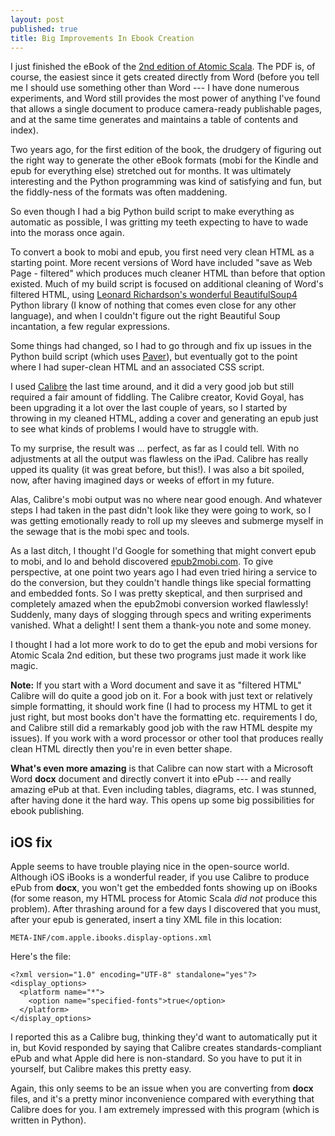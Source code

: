 ```yaml
---
layout: post
published: true
title: Big Improvements In Ebook Creation
---
```


I just finished the eBook of the [2nd edition of Atomic Scala](http://www.AtomicScala.com). The PDF is, of course, the easiest since it gets created directly from Word (before you tell me I should use something other than Word --- I have done numerous experiments, and Word still provides the most power of anything I've found that allows a single document to produce camera-ready publishable pages, and at the same time generates and maintains a table of contents and index).

Two years ago, for the first edition of the book, the drudgery of figuring out the right way to generate the other eBook formats (mobi for the Kindle and epub for everything else) stretched out for months. It was ultimately interesting and the Python programming was kind of satisfying and fun, but the fiddly-ness of the formats was often maddening.

So even though I had a big Python build script to make everything as automatic as possible, I was gritting my teeth expecting to have to wade into the morass once again.

To convert a book to mobi and epub, you first need very clean HTML as a starting point. More recent versions of Word have included "save as Web Page - filtered" which produces much cleaner HTML than before that option existed. Much of my build script is focused on additional cleaning of Word's filtered HTML, using [Leonard Richardson's wonderful BeautifulSoup4](http://www.crummy.com/software/BeautifulSoup/bs4/doc/) Python library (I know of nothing that comes even close for any other language), and when I couldn't figure out the right Beautiful Soup incantation, a few regular expressions.

Some things had changed, so I had to go through and fix up issues in the Python build script (which uses [Paver](http://paver.github.io/paver/)), but eventually got to the point where I had super-clean HTML and an associated CSS script.

I used [Calibre](http://calibre-ebook.com/) the last time around, and it did a very good job but still required a fair amount of fiddling. The Calibre creator, Kovid Goyal, has been upgrading it a lot over the last couple of years, so I started by throwing in my cleaned HTML, adding a cover and generating an epub just to see what kinds of problems I would have to struggle with.

To my surprise, the result was ... perfect, as far as I could tell. With no adjustments at all the output was flawless on the iPad. Calibre has really upped its quality (it was great before, but this!). I was also a bit spoiled, now, after having imagined days or weeks of effort in my future.

Alas, Calibre's mobi output was no where near good enough. And whatever steps I had taken in the past didn't look like they were going to work, so I was getting emotionally ready to roll up my sleeves and submerge myself in the sewage that is the mobi spec and tools.

As a last ditch, I thought I'd Google for something that might convert epub to mobi, and lo and behold discovered [epub2mobi.com](http://www.epub2mobi.com/). To give perspective, at one point two years ago I had even tried hiring a service to do the conversion, but they couldn't handle things like special formatting and embedded fonts. So I was pretty skeptical, and then surprised and completely amazed when the epub2mobi conversion worked flawlessly! Suddenly, many days of slogging through specs and writing experiments vanished. What a delight! I sent them a thank-you note and some money.

I thought I had a lot more work to do to get the epub and mobi versions for Atomic Scala 2nd edition, but these two programs just made it work like magic.

**Note:** If you start with a Word document and save it as "filtered HTML" Calibre will do quite a good job on it. For a book with just text or relatively simple formatting, it should work fine (I had to process my HTML to get it just right, but most books don't have the formatting etc. requirements I do, and Calibre still did a remarkably good job with the raw HTML despite my issues). If you work with a word processor or other tool that produces really clean HTML directly then you're in even better shape.

**What's even more amazing** is that Calibre can now start with a Microsoft Word **docx** document and directly convert it into ePub --- and really amazing ePub at that. Even including tables, diagrams, etc. I was stunned, after having done it the hard way. This opens up some big possibilities for ebook publishing.

## iOS fix ##

Apple seems to have trouble playing nice in the open-source world. Although iOS iBooks is a wonderful reader, if  you use Calibre to produce ePub from **docx**, you won't get the embedded fonts showing up on iBooks (for some reason, my HTML process for Atomic Scala *did not* produce this problem). After thrashing around for a few days I discovered that you must, after your epub is generated, insert a tiny XML file in this location:

```
META-INF/com.apple.ibooks.display-options.xml
```

Here's the file:

```
<?xml version="1.0" encoding="UTF-8" standalone="yes"?>
<display_options>
  <platform name="*">
    <option name="specified-fonts">true</option>
  </platform>
</display_options>
```

I reported this as a Calibre bug, thinking they'd want to automatically put it in, but Kovid responded by saying that Calibre creates standards-compliant ePub and what Apple did here is non-standard. So you have to put it in yourself, but Calibre makes this pretty easy.

Again, this only seems to be an issue when you are converting from **docx** files, and it's a pretty minor inconvenience compared with everything that Calibre does for you. I am extremely impressed with this program (which is written in Python).